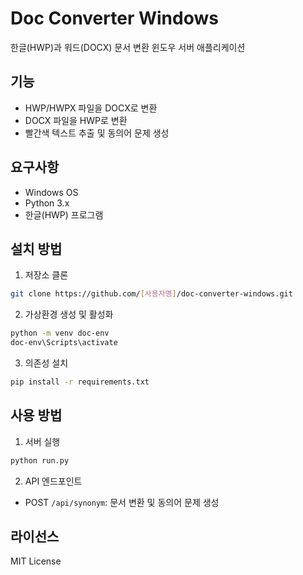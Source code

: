 # Doc Converter Windows

한글(HWP)과 워드(DOCX) 문서 변환 윈도우 서버 애플리케이션

## 기능
- HWP/HWPX 파일을 DOCX로 변환
- DOCX 파일을 HWP로 변환
- 빨간색 텍스트 추출 및 동의어 문제 생성

## 요구사항
- Windows OS
- Python 3.x
- 한글(HWP) 프로그램

## 설치 방법
1. 저장소 클론
```bash
git clone https://github.com/[사용자명]/doc-converter-windows.git
```

2. 가상환경 생성 및 활성화
```bash
python -m venv doc-env
doc-env\Scripts\activate
```

3. 의존성 설치
```bash
pip install -r requirements.txt
```

## 사용 방법
1. 서버 실행
```bash
python run.py
```

2. API 엔드포인트
- POST `/api/synonym`: 문서 변환 및 동의어 문제 생성

## 라이선스
MIT License

